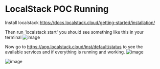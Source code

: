 # LocalStack POC Running

Install localstack https://docs.localstack.cloud/getting-started/installation/

Then run 'localstack start' you should see something like this in your terminal
![image](https://github.com/user-attachments/assets/8abb4d4c-793d-4688-95b4-dbbba54716a3)

Now go to https://app.localstack.cloud/inst/default/status to see the available services and if everything is running and working.
![image](https://github.com/user-attachments/assets/e0c5b471-85e4-4a45-a766-32f95d86c3f5)

![image](https://github.com/user-attachments/assets/c4d6c6b3-d1c2-4ffd-95a2-4937a5d59f37)
